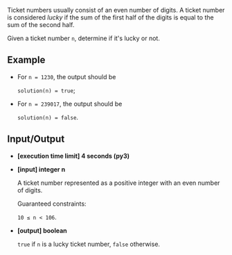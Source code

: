 Ticket numbers usually consist of an even number of digits. A ticket number is considered *lucky* if the sum of the first half of the digits is equal to the sum of the second half.

Given a ticket number `n`, determine if it's lucky or not.

## Example

- For `n = 1230`, the output should be

    `solution(n) = true`;

- For `n = 239017`, the output should be

    `solution(n) = false`.

## Input/Output

- **[execution time limit] 4 seconds (py3)**

- **[input] integer n**

	A ticket number represented as a positive integer with an even number of digits.

	Guaranteed constraints:

	`10 ≤ n < 106`.

- **[output] boolean**

	`true` if `n` is a lucky ticket number, `false` otherwise.
